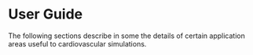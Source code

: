 <h1> User Guide </h1>

The following sections describe in some the details of certain application areas useful to 
cardiovascular simulations.


